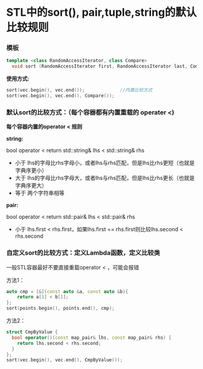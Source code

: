 # STL中的sort\(\), pair,tuple,string的默认比较规则

### 模板

```cpp
template <class RandomAccessIterator, class Compare>
  void sort (RandomAccessIterator first, RandomAccessIterator last, Compare comp);
```

**使用方式:**

```cpp
sort(vec.begin(), vec.end());             //内置比较方式
sort(vec.begin(), vec.end(), Compare());
```

### **默认sort的比较方式：（每个容器都有内置重载的 operater &lt;\)**

**每个容器内置的operator &lt; 规则** 

**string:**  

bool operator &lt;  return std::string& lhs &lt; std::string& rhs

* 小于 lhs的字母比rhs字母小，或者lhs与rhs匹配，但是lhs比rhs更短（也就是字典序更小）
* 大于 lhs的字母比rhs字母大，或者lhs与rhs匹配，但是lhs比rhs更长（也就是字典序更大）
* 等于 两个字符串相等

**pair:**

bool operator &lt;  return std::pair& lhs &lt; std::pair& rhs

* 小于 lhs.first &lt; rhs.first，如果lhs.first == rhs.first则比较lhs.second &lt; rhs.second 

### 自定义sort的比较方式：定义Lambda函数，定义比较类

一般STL容器最好不要直接重载operator &lt; ，可能会报错

方法1：

```cpp
auto cmp = [&](const auto &a, const auto &b){
    return a[1] < b[1];
};
sort(points.begin(), points.end(), cmp);
```

方法2：

```cpp
struct CmpByValue {
  bool operator()(const map_pair& lhs, const map_pair& rhs) {
    return lhs.second < rhs.second;
  }
};
sort(vec.begin(), vec.end(), CmpByValue());
```


